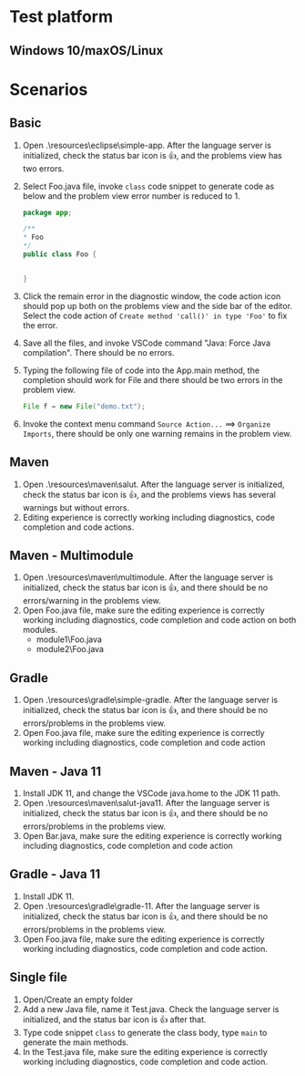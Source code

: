 # Test platform

## Windows 10/maxOS/Linux

# Scenarios

## Basic
 1. Open .\resources\eclipse\simple-app. After the language server is initialized, check the status bar icon is :thumbsup:, and the problems view has two errors.
 2. Select Foo.java file, invoke `class` code snippet to generate code as below and the problem view error number is reduced to 1.

	```java
	package app;

	/**
	* Foo
	*/
	public class Foo {


	}
	```
3. Click the remain error in the diagnostic window, the code action icon should pop up both on the problems view and the side bar of the editor. Select the code action of `Create method 'call()' in type 'Foo'` to fix the error.
4. Save all the files, and invoke VSCode command "Java: Force Java compilation". There should be no errors.
5. Typing the following file of code into the App.main method, the completion should work for File and there should be two errors in the problem view.
	```java
	File f = new File("demo.txt");
	```
6. Invoke the context menu command `Source Action...` ==> `Organize Imports`, there should be only one warning remains in the problem view.

## Maven
 1. Open .\resources\maven\salut. After the language server is initialized, check the status bar icon is :thumbsup:, and the problems views has several warnings but without errors.
 2. Editing experience is correctly working including diagnostics, code completion and code actions.

## Maven - Multimodule
1. Open .\resources\maven\multimodule. After the language server is initialized, check the status bar icon is :thumbsup:, and there should be no errors/warning in the problems view.
2. Open Foo.java file, make sure the editing experience is correctly working including diagnostics, code completion and code action on both modules.
	- module1\Foo.java
	- module2\Foo.java

## Gradle
 1. Open .\resources\gradle\simple-gradle. After the language server is initialized, check the status bar icon is :thumbsup:, and there should be no errors/problems in the problems view.
 2. Open Foo.java file, make sure the editing experience is correctly working including diagnostics, code completion and code action

## Maven - Java 11
1. Install JDK  11, and change the VSCode java.home to the JDK 11 path.
2. Open .\resources\maven\salut-java11. After the language server is initialized, check the status bar icon is :thumbsup:, and there should be no errors/problems in the problems view.
3. Open Bar.java, make sure the editing experience is correctly working including diagnostics, code completion and code action

## Gradle - Java 11
1. Install JDK  11.
2. Open .\resources\gradle\gradle-11. After the language server is initialized, check the status bar icon is :thumbsup:, and there should be no errors/problems in the problems view.
2. Open Foo.java file, make sure the editing experience is correctly working including diagnostics, code completion and code action.

## Single file
1. Open/Create an empty folder
2. Add a new Java file, name it Test.java. Check the language server is initialized, and the status bar icon is :thumbsup: after that.
3. Type code snippet `class` to generate the class body, type `main` to generate the main methods.
4. In the Test.java file,  make sure the editing experience is correctly working including diagnostics, code completion and code action.
